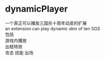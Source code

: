 # dynamicPlayer
  一个真正可以播放三国杀十周年动皮的扩展  
  an extension can play dynamic skin of ten SGS  
  包括  
  	游戏内播放  
  	出框特效  
    	攻击 技能 出场  
